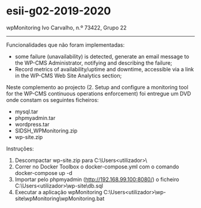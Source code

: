 # esii-g02-2019-2020

wpMonitoring
Ivo Carvalho, n.º 73422, Grupo 22
******************************
 Funcionalidades que não foram implementadas:
 
- some failure (unavailability) is detected, generate an email message to the WP-CMS Administrator, notifying and describing the failure;
- Record metrics of availability/uptime and downtime, accessible via a link in the WP-CMS Web Site Analytics section;


Neste complemento ao projecto (2. Setup and configure a monitoring tool for the WP-CMS continuous operations enforcement) foi entregue um DVD onde constam os seguintes ficheiros:
- mysql.tar
- phpmyadmin.tar
- wordpress.tar
- SIDSH_WPMonitoring.zip
- wp-site.zip

Instruções:
1. Descompactar wp-site.zip para C:\Users\<utilizador>\
2. Correr no Docker Toolbox o docker-compose.yml com o comando docker-compose up -d
3. Importar pelo phpmyadmin (http://192.168.99.100:8080/) o ficheiro C:\Users\<utilizador>\wp-site\db.sql
4. Executar a aplicação wpMonitoring C:\Users\<utilizador>\wp-site\wpMonitoring\wpMonitoring.bat
